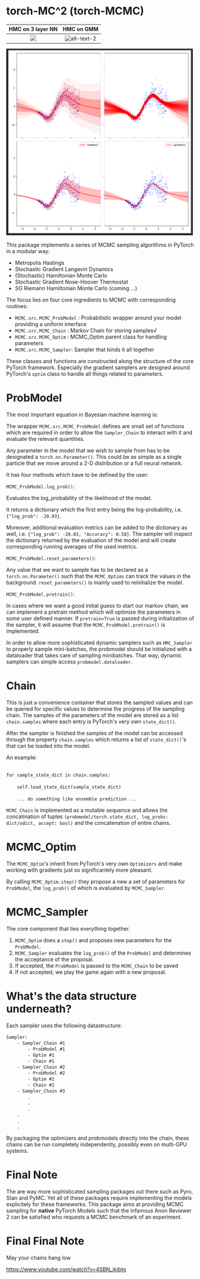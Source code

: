 
# torch-MC^2 (torch-MCMC)
HMC on 3 layer NN | HMC on GMM
:-------------------------------------------:|:------------------------------:
![](data/plots/HMC_Sampler3.gif) | ![alt-text-2](data/plots/GMM_HMC1.gif "GMM")

<img src="data/plots/EpistemicAleatoricUncertainty.png" width="500">

This package implements a series of MCMC sampling algorithms in PyTorch in a modular way:

- Metropolis Hastings
- Stochastic Gradient Langevin Dynamics
- (Stochastic) Hamiltonian Monte Carlo
- Stochastic Gradient Nose-Hoover Thermostat
- SG Riemann Hamiltonian Monte Carlo (coming ...)

The focus lies on four core ingredients to MCMC with corresponding routines:

- `MCMC.src.MCMC_ProbModel` : Probabilistic wrapper around your model providing a uniform interface
- `MCMC.src.MCMC_Chain` : Markov Chain for storing samples√
- `MCMC.src.MCMC_Optim` : MCMC_Optim parent class for handling parameters
- `MCMC.src.MCMC_Sampler`: Sampler that binds it all together


These classes and functions are constructed along the structure of the core PyTorch framework.
Especially the gradient samplers are designed around PyTorch's `optim` class to handle all things related to parameters.

# ProbModel

The most important equation in Bayesian machine learning is:


The wrapper `MCMC.src.MCMC_ProbModel` defines are small set of functions which are required in order to allow the `Sampler_Chain` to interact with it and evaluate the relevant quantities.

Any parameter in the model that we wish to sample from has to be designated a `torch.nn.Parameter()`.
This could be as simple as a single particle that we move around a 2-D distribution or a full neural network.

It has four methods which have to be defined by the user:

`MCMC_ProbModel.log_prob()`: 

Evaluates the log_probability of the likelihood of the model.

It returns a dictionary which the first entry being the log-probability, i.e. `{"log_prob": -20.03}`.

Moreover, additional evaluation metrics can be added to the dictionary as well, i.e. `{"log_prob": -20.03, "Accuracy": 0.58}`.
The sampler will inspect the dictionary returned by the evaluation of the model and will create corresponding running averages of the used metrics.

`MCMC_ProbModel.reset_parameters()`:

Any value that we want to sample has to be declared as a `torch.nn.Parameter()` such that the `MCMC_Optims` can track the values in the background.
`reset_parameters()` is mainly used to reinitialize the model.

`MCMC_ProbModel.pretrain()`:

In cases where we want a good initial guess to start our markov chain, we can implement a pretrain method which will optimize the parameters in some user defined manner.
If `pretrain=True` is passed during initialization of the sampler, it will assume that the `MCMC_ProbModel.pretrain()` is implemented.

In order to allow more sophisticated dynamic samplers such as `HMC_Sampler` to properly sample mini-batches, the probmodel should be initialized with a dataloader that takes care of sampling minibatches.
That way, dynamic samplers can simple access `probmodel.dataloader`.

# Chain

This is just a convenience container that stores the sampled values and can be queried for specific values to determine the progress of the sampling chain.
The samples of the parameters of the model are stored as a list `chain.samples` where each entry is PyTorch's very own `state_dict()`. 

After the sampler is finished the samples of the model can be accessed through the property `chain.samples` which returns a list of `state_dict()`'s that can be loaded into the model.

An example:

```

for sample_state_dict in chain.samples:
    
    self.load_state_dict(sample_state_dict)
    
    ... do something like ensemble prediction ...
```

`MCMC_Chain` is implemented as a mutable sequence and allows the concatination of tuples `(probmodel/torch.state_dict, log_probs: dict/odict, accept: bool)` and the concatenation of entire chains.

# MCMC_Optim

The `MCMC_Optim`'s inherit from PyTorch's very own `Optimizers` and make working with gradients just so significantely more pleasant.

By calling `MCMC_Optim.step()` they propose a new a set of parameters for `ProbModel`, the `log_prob()` of which is evaluated by `MCMC_Sampler`.

# MCMC_Sampler

The core component that ties everything together.

1. `MCMC_Optim` does a `step()` and proposes new parameters for the `ProbModel`.
2. `MCMC_Sampler` evaluates the `log_prob()` of the `ProbModel` and determines the acceptance of the proposal.
3. If accepted, the `ProbModel` is passed to the `MCMC_Chain` to be saved
4. If not accepted, we play the game again with a new proposal.

# What's the data structure underneath?

Each sampler uses the following datastructure:

```
Sampler:
    - Sampler_Chain #1
        - ProbModel #1
        - Optim #1
        - Chain #1
    - Sampler_Chain #2
        - ProbModel #2
        - Optim #2
        - Chain #2
    - Sampler_Chain #3
        .
        .
        .
    .
    .
    .

```

By packaging the optimizers and probmodels directly into the chain, these chains can be run completely independently, possibly even on multi-GPU systems.

# Final Note

The are way more sophisticated sampling packages out there such as Pyro, Stan and PyMC.
Yet all of these packages require implementing the models explicitely for these frameworks.
This package aims at providing MCMC sampling for **native** PyTorch Models such that the infamous Anon Reviewer 2 can be satisfied who requests a MCMC benchmark of an experiment.

# Final Final Note

May your chains hang low

https://www.youtube.com/watch?v=4SBN_ikibtg